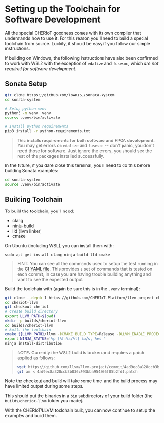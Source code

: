 # Setting up the Toolchain for Software Development

All the special CHERIoT goodness comes with its own compiler that understands how to use it. For this reason you'll need to build a
special toolchain from source. Luckily, it should be easy if you follow our simple instructions.

If building on Windows, the following instructions have also been confirmed to work with WSL2 with the exception of `edalize` and `fusesoc`,
which *are not required for software development*.

## Sonata Setup

```sh
git clone https://github.com/lowRISC/sonata-system
cd sonata-system

# Setup python venv
python3 -m venv .venv
source .venv/bin/activate

# Install python requirements
pip3 install -r python-requirements.txt
```

> This installs requirements for both software and FPGA development. You may get errors on `edalize` and `fusesoc` --
> don't panic, you don't need those for software. Just ignore the errors, you should see the rest of the packages
> installed successfully.

In the future, if you dare close this terminal, you'll need to do this before building Sonata examples:

```sh
cd sonata-system
source .venv/bin/activate
```

## Building Toolchain

To build the toolchain, you'll need:

* clang
* ninja-build
* lld (llvm linker)
* cmake

On Ubuntu (including WSL), you can install them with:

``sudo apt get install clang ninja-build lld cmake``

> HINT: You can see all the commands used to setup the test running in the
> [CI YAML file](https://github.com/CHERIoT-Platform/llvm-project/blob/cheriot/.cirrus.yml). This provides a set of commands that
> is tested on each commit, in case you are having trouble building anything and want to see the expected output.

Build the toolchain with (again be sure this is in the `.venv` terminal):

```sh
git clone --depth 1 https://github.com/CHERIoT-Platform/llvm-project cheriot-llvm
cd cheriot-llvm
git checkout cheriot
# Create build directory
export LLVM_PATH=$(pwd)
mkdir -p builds/cheriot-llvm
cd builds/cheriot-llvm
# Build the toolchain
cmake ${LLVM_PATH}/llvm -DCMAKE_BUILD_TYPE=Release -DLLVM_ENABLE_PROJECTS="clang;clang-tools-extra;lld" -DCMAKE_INSTALL_PREFIX=install -DLLVM_ENABLE_UNWIND_TABLES=NO -DLLVM_TARGETS_TO_BUILD=RISCV -DLLVM_DISTRIBUTION_COMPONENTS="clang;clangd;lld;llvm-objdump;llvm-objcopy" -G Ninja
export NINJA_STATUS='%p [%f:%s/%t] %o/s, %es '
ninja install-distribution
```

> NOTE: Currently the WSL2 build is broken and requires a patch applied as follows:
> ```sh
> wget https://github.com/llvm/llvm-project/commit/4ad9ec8a328ccb3b836c993bba954366f05b2fd4.patch
> git am < 4ad9ec8a328ccb3b836c993bba954366f05b2fd4.patch
> ```

Note the checkout and build will take some time, and the build process may have limited output during some steps.

This should put the binaries in a `bin` subdirectory of your build folder (the `builds/cheriot-llvm` folder you made).

With the CHERIoT/LLVM toolchain built, you can now continue to setup the examples and build them.

